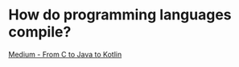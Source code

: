 # How do programming languages compile?

[Medium - From C to Java to Kotlin](https://seanaujong.medium.com/how-do-programming-languages-compile-3fb2aceeaff4)
